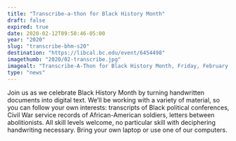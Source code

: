 ```yaml
---
title: "Transcribe-a-thon for Black History Month"
draft: false
expired: true
date: 2020-02-12T09:50:46-05:00
year: "2020"
slug: "transcribe-bhm-s20"
destination: "https://libcal.bc.edu/event/6454498"
imagethumb: "2020/02-transcribe.jpg"
imagealt: "Transcribe-A-Thon for Black History Month, Friday, February 21, 2020, 1:00pm - 3:00pm, Digital Studio Conference Space O'Neill Library"
type: "news"
---
```


Join us as we celebrate Black History Month by turning handwritten documents into digital text. We’ll be working with a variety of material, so you can follow your own interests: transcripts of Black political conferences, Civil War service records of African-American soldiers, letters between abolitionists. All skill levels welcome, no particular skill with deciphering handwriting necessary. Bring your own laptop or use one of our computers.
